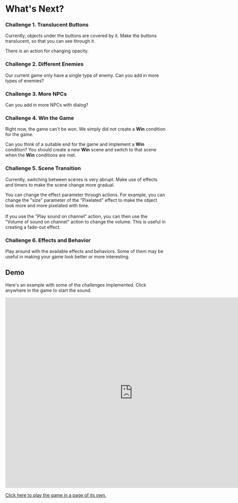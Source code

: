 # What's Next?

### Challenge 1. Translucent Buttons

Currently, objects under the buttons are covered by it.
Make the buttons translucent, so that you can see through it.

<div class="tip">
There is an action for changing opacity.
</div>

### Challenge 2. Different Enemies

Our current game only have a single type of enemy.
Can you add in more types of enemies?

### Challenge 3. More NPCs

Can you add in more NPCs with dialog?

### Challenge 4. Win the Game

Right now, the game can't be won.
We simply did not create a **Win** condition for the game.

Can you think of a suitable end for the game and implement a **Win** condition?
You should create a new **Win** scene and switch to that scene when the **Win** conditions are met.

### Challenge 5. Scene Transition

Currently, switching between scenes is very abrupt.
Make use of effects and timers to make the scene change more gradual.

<div class="tip">
You can change the effect parameter through actions.
For example, you can change the "size" parameter of the "Pixelated" effect to make the object look more and more pixelated with time.
</div>

<div><br></div>

<div class="tip">
If you use the "Play sound on channel" action, you can then use the "Volume of sound on channel" action to change the volume.
This is useful in creating a fade-out effect.
</div>

### Challenge 6. Effects and Behavior

Play around with the available effects and behaviors.
Some of them may be useful in making your game look better or more interesting.

## Demo

Here's an example with some of the challenges implemented.
Click anywhere in the game to start the sound.

<iframe width="800" height="600" src="https://games.accelerateworkshop.com/geldaAdv/" title="Gelda" frameborder="0" allowfullscreen></iframe>

[Click here to play the game in a page of its own.](https://games.accelerateworkshop.com/geldaAdv)
